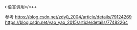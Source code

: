 

c语言调用c/c++


参考
https://blog.csdn.net/zdy0_2004/article/details/79124269
https://blog.csdn.net/yao_yao_2015/article/details/77482264